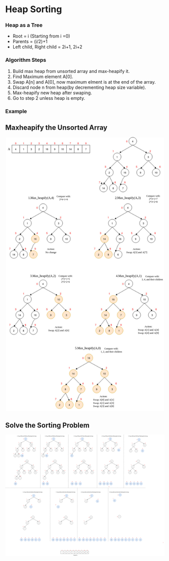 
# Heap Sorting

### Heap as a Tree

- Root = i (Starting from i =0)
- Parents = (i/2)+1
- Left child, Right child = 2i+1, 2i+2

### Algorithm Steps

1. Build max heap from unsorted array and max-heapify it.
2. Find Maximum element A[0].
3. Swap A[n] and A[0], now maximum elment is at the end of the array.
4. Discard node n from heap(by decrementing heap size variable).
5. Max-heapify new heap after swaping.
6. Go to step 2 unless heap is empty.

### Example
## Maxheapify the Unsorted Array

<p align="center">
<img src="maxHeapfy.jpg" width="500">
</p>

## Solve the Sorting Problem

<p align="center">
<img src="heapSort.jpg" width="1000">
</p>
